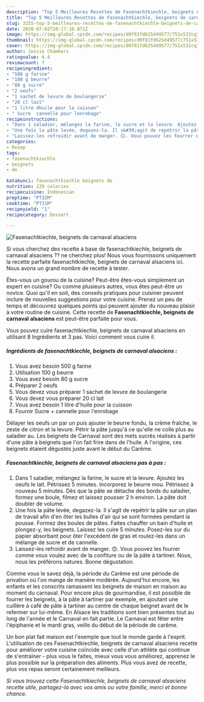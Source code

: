 ```yaml
---
description: "Top 5 Meilleures Recettes de Fasenachtkiechle, beignets de carnaval alsaciens"
title: "Top 5 Meilleures Recettes de Fasenachtkiechle, beignets de carnaval alsaciens"
slug: 3255-top-5-meilleures-recettes-de-fasenachtkiechle-beignets-de-carnaval-alsaciens
date: 2020-07-02T20:17:16.071Z
image: https://img-global.cpcdn.com/recipes/d0f81fd625d49577/751x532cq70/fasenachtkiechle-beignets-de-carnaval-alsaciens-photo-principale-de-la-recette.jpg
thumbnail: https://img-global.cpcdn.com/recipes/d0f81fd625d49577/751x532cq70/fasenachtkiechle-beignets-de-carnaval-alsaciens-photo-principale-de-la-recette.jpg
cover: https://img-global.cpcdn.com/recipes/d0f81fd625d49577/751x532cq70/fasenachtkiechle-beignets-de-carnaval-alsaciens-photo-principale-de-la-recette.jpg
author: Jessie Chambers
ratingvalue: 4.4
reviewcount: 7
recipeingredient:
- "500 g farine"
- "100 g beurre"
- "80 g sucre"
- "2 oeufs"
- "1 sachet de levure de boulangerie"
- "20 cl lait"
- "1 litre dhuile pour la cuisson"
- " Sucre  cannelle pour lenrobage"
recipeinstructions:
- "Dans 1 saladier, mélangez la farine, le sucre et la levure. Ajoutez les oeufs le lait. Pétrissez 5 minutes. Incorporez le beurre mou. Pétrissez à nouveau 5 minutes. Dès que la pâte se détache des bords du saladier, formez une boule, filmez et laissez pousser 2 h environ. La pâte doit doubler de volume."
- "Une fois la pâte levée, degazez-la. Il s&#39;agit de repétrir la pâte sur un plan de travail afin d&#39;en ôter les bulles d&#39;air qui se sont formées pendant la pousse. Formez des boules de pâtes. Faites chauffer un bain d&#39;huile et plongez-y, les beignets. Laissez les cuire 5 minutes. Posez-les sur du papier absorbant pour ôter l&#39;excédent de gras et roulez-les dans un mélange de sucre et de cannelle."
- "Laissez-les refroidir avant de manger. 😊. Vous pouvez les fourrer comme vous voulez avec de la confiture ou de la pâte à tartiner. Nous, nous les préférons natures. Bonne dégustation."
categories:
- Resep
tags:
- fasenachtkiechle
- beignets
- de

katakunci: fasenachtkiechle beignets de 
nutrition: 229 calories
recipecuisine: Indonesian
preptime: "PT32M"
cooktime: "PT31M"
recipeyield: "1"
recipecategory: Dessert

---
```



![Fasenachtkiechle, beignets de carnaval alsaciens](https://img-global.cpcdn.com/recipes/d0f81fd625d49577/751x532cq70/fasenachtkiechle-beignets-de-carnaval-alsaciens-photo-principale-de-la-recette.jpg)

Si vous cherchez des recette à base de fasenachtkiechle, beignets de carnaval alsaciens ?? ne cherchez plus! Nous vous fournissons uniquement la recette parfaite fasenachtkiechle, beignets de carnaval alsaciens ici. Nous avons un grand nombre de recette à tester.

Êtes-vous un gourou de la cuisine? Peut-être êtes-vous simplement un expert en cuisine? Ou comme plusieurs autres, vous êtes peut-être un novice. Quoi qu'il en soit, des conseils pratiques pour cuisiner peuvent inclure de nouvelles suggestions pour votre cuisine. Prenez un peu de temps et découvrez quelques points qui peuvent ajouter du nouveau plaisir à votre routine de cuisine. Cette recette de <strong> Fasenachtkiechle, beignets de carnaval alsaciens </strong> est peut-être parfaite pour vous.

<!--inarticleads1-->

Vous pouvez cuire fasenachtkiechle, beignets de carnaval alsaciens en utilisant 8 Ingrédients et 3 pas. Voici comment vous cuire il.

##### Ingrédients de fasenachtkiechle, beignets de carnaval alsaciens :

1. Vous avez besoin 500 g farine
1. Utilisation 100 g beurre
1. Vous avez besoin 80 g sucre
1. Préparer 2 oeufs
1. Vous devez vous préparer 1 sachet de levure de boulangerie
1. Vous devez vous préparer 20 cl lait
1. Vous avez besoin 1 litre d&#39;huile pour la cuisson
1. Fournir  Sucre + cannelle pour l&#39;enrobage


Délayer les oeufs un par un puis ajouter le beurre fondu, la crème fraîche, le zeste de citron et la levure. Pétrir la pâte jusqu&#39;à ce qu&#39;elle ne colle plus au saladier au. Les beignets de Carnaval sont des mets sucrés réalisés à partir d&#39;une pâte à beignets que l&#39;on fait frire dans de l&#39;huile. A l&#39;origine, ces beignets étaient dégustés juste avant le début du Carême. 

<!--inarticleads2-->

##### Fasenachtkiechle, beignets de carnaval alsaciens pas à pas :

1. Dans 1 saladier, mélangez la farine, le sucre et la levure. Ajoutez les oeufs le lait. Pétrissez 5 minutes. Incorporez le beurre mou. Pétrissez à nouveau 5 minutes. Dès que la pâte se détache des bords du saladier, formez une boule, filmez et laissez pousser 2 h environ. La pâte doit doubler de volume.
1. Une fois la pâte levée, degazez-la. Il s&#39;agit de repétrir la pâte sur un plan de travail afin d&#39;en ôter les bulles d&#39;air qui se sont formées pendant la pousse. Formez des boules de pâtes. Faites chauffer un bain d&#39;huile et plongez-y, les beignets. Laissez les cuire 5 minutes. Posez-les sur du papier absorbant pour ôter l&#39;excédent de gras et roulez-les dans un mélange de sucre et de cannelle.
1. Laissez-les refroidir avant de manger. 😊. Vous pouvez les fourrer comme vous voulez avec de la confiture ou de la pâte à tartiner. Nous, nous les préférons natures. Bonne dégustation.


Comme vous le savez déjà, la période du Carême est une période de privation où l&#39;on mange de manière modérée. Aujourd&#39;hui encore, les enfants et les conscrits ramassent les beignets de maison en maison au moment du carnaval. Pour encore plus de gourmandise, il est possible de fourrer les beignets, à la pâte à tartiner par exemple, en ajoutant une cuillère à café de pâte à tartiner au centre de chaque beignet avant de le refermer sur lui-même. En Alsace les traditions sont bien présentes tout au long de l&#39;année et le Carnaval en fait partie. Le Carnaval est fêter entre l&#39;épiphanie et le mardi gras, veille du début de la période de carême. 

<!--inarticleads1-->

<p>
Un bon plat fait maison est l'exemple que tout le monde garde à l'esprit. L'utilisation de ces Fasenachtkiechle, beignets de carnaval alsaciens recette pour améliorer votre cuisine coïncide avec celle d'un athlète qui continue de s'entraîner - plus vous le faites, mieux vous vous améliorez, apprenez le plus possible sur la préparation des aliments. Plus vous avez de recette, plus vos repas seront certainement meilleurs.
</p>

<p>
<i>Si vous trouvez cette Fasenachtkiechle, beignets de carnaval alsaciens recette utile, partagez-la avec vos amis ou votre famille, merci et bonne chance.</i>
</p>
